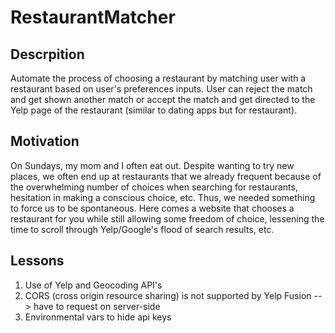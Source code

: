 # RestaurantMatcher

## Descrpition
Automate the process of choosing a restaurant by matching user with a restaurant based on user's preferences inputs. User can reject the match and get shown another match or accept the match and get directed to the Yelp page of the restaurant (similar to dating apps but for restaurant).

## Motivation
On Sundays, my mom and I often eat out. Despite wanting to try new places, we often end up at restaurants that we already frequent because of the overwhelming number of choices when searching for restaurants, hesitation in making a conscious choice, etc.
Thus, we needed something to force us to be spontaneous. Here comes a website that chooses a restaurant for you while still allowing some freedom of choice, lessening the time to scroll through Yelp/Google's flood of search results, etc.

## Lessons
1. Use of Yelp and Geocoding API's
2. CORS (cross origin resource sharing) is not supported by Yelp Fusion --> have to request on server-side
3. Environmental vars to hide api keys
